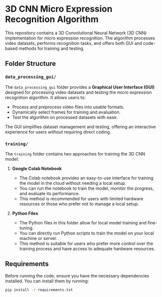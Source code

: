 # 3D CNN Micro Expression Recognition Algorithm

This repository contains a 3D Convolutional Neural Network (3D CNN) implementation for micro expression recognition. The algorithm processes video datasets, performs recognition tasks, and offers both GUI and code-based methods for training and testing.

## Folder Structure

### `data_processing_gui/`
The `data_processing_gui` folder provides a **Graphical User Interface (GUI)** designed for processing video datasets and testing the micro expression recognition algorithm. It allows users to:
- Process and preprocess video files into usable formats.
- Dynamically select frames for training and evaluation.
- Test the algorithm on processed datasets with ease.

The GUI simplifies dataset management and testing, offering an interactive experience for users without requiring direct coding.

### `training/`
The `training` folder contains two approaches for training the 3D CNN model:

1. **Google Colab Notebook**  
   - The Colab notebook provides an easy-to-use interface for training the model in the cloud without needing a local setup.
   - You can run the notebook to train the model, monitor the progress, and evaluate its performance.
   - This method is recommended for users with limited hardware resources or those who prefer not to manage a local setup.

2. **Python Files**  
   - The Python files in this folder allow for local model training and fine-tuning. 
   - You can directly run Python scripts to train the model on your local machine or server.
   - This method is suitable for users who prefer more control over the training process and have access to adequate hardware resources.

## Requirements

Before running the code, ensure you have the necessary dependencies installed. You can install them by running:

```bash
pip install -r requirements.txt
